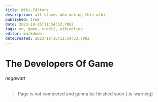 ```yaml
---
title: Wiki-Editors
description: all slaves who making this wiki
published: true
date: 2023-10-15T11:54:53.780Z
tags: en, game, credit, wikiedtior
editor: markdown
dateCreated: 2023-10-15T11:54:53.780Z
---
```


# The Developers Of Game
###### negawatt
>  Page is not completed and gonna be finished soon
{.is-warning}
